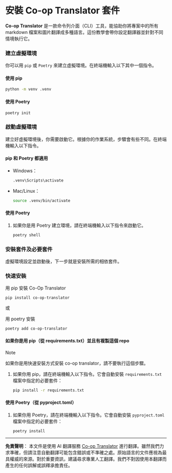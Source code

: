 <!--
CO_OP_TRANSLATOR_METADATA:
{
  "original_hash": "510827ad22a2031a50838919c3594828",
  "translation_date": "2025-10-15T02:30:07+00:00",
  "source_file": "getting_started/command-line-guide/install-package.md",
  "language_code": "mo"
}
-->
# 安裝 Co-op Translator 套件

**Co-op Translator** 是一款命令列介面（CLI）工具，能協助你將專案中的所有 markdown 檔案和圖片翻譯成多種語言。這份教學會帶你設定翻譯器並針對不同情境執行它。

### 建立虛擬環境

你可以用 `pip` 或 `Poetry` 來建立虛擬環境。在終端機輸入以下其中一個指令。

#### 使用 pip

```bash
python -m venv .venv
```

#### 使用 Poetry

```bash
poetry init
```

### 啟動虛擬環境

建立好虛擬環境後，你需要啟動它。根據你的作業系統，步驟會有些不同。在終端機輸入以下指令。

#### pip 和 Poetry 都適用

- Windows：

    ```bash
    .venv\Scripts\activate
    ```

- Mac/Linux：

    ```bash
    source .venv/bin/activate
    ```

#### 使用 Poetry

1. 如果你是用 Poetry 建立環境，請在終端機輸入以下指令來啟動它。

    ```bash
    poetry shell
    ```

### 安裝套件及必要套件

虛擬環境設定並啟動後，下一步就是安裝所需的相依套件。

### 快速安裝

用 pip 安裝 Co-Op Translator

```
pip install co-op-translator
```
或

用 poetry 安裝
```
poetry add co-op-translator
```

#### 如果你是用 pip（從 requirements.txt）並且有複製這個 repo

> [!NOTE]
> 如果你是用快速安裝方式安裝 co-op translator，請不要執行這個步驟。

1. 如果你用 pip，請在終端機輸入以下指令。它會自動安裝 `requirements.txt` 檔案中指定的必要套件：

    ```bash
    pip install -r requirements.txt
    ```

#### 使用 Poetry（從 pyproject.toml）

1. 如果你用 Poetry，請在終端機輸入以下指令。它會自動安裝 `pyproject.toml` 檔案中指定的必要套件：

    ```bash
    poetry install
    ```

---

**免責聲明**：
本文件是使用 AI 翻譯服務 [Co-op Translator](https://github.com/Azure/co-op-translator) 進行翻譯。雖然我們力求準確，但請注意自動翻譯可能包含錯誤或不準確之處。原始語言的文件應視為最具權威的來源。對於重要資訊，建議尋求專業人工翻譯。我們不對因使用本翻譯而產生的任何誤解或誤釋承擔責任。